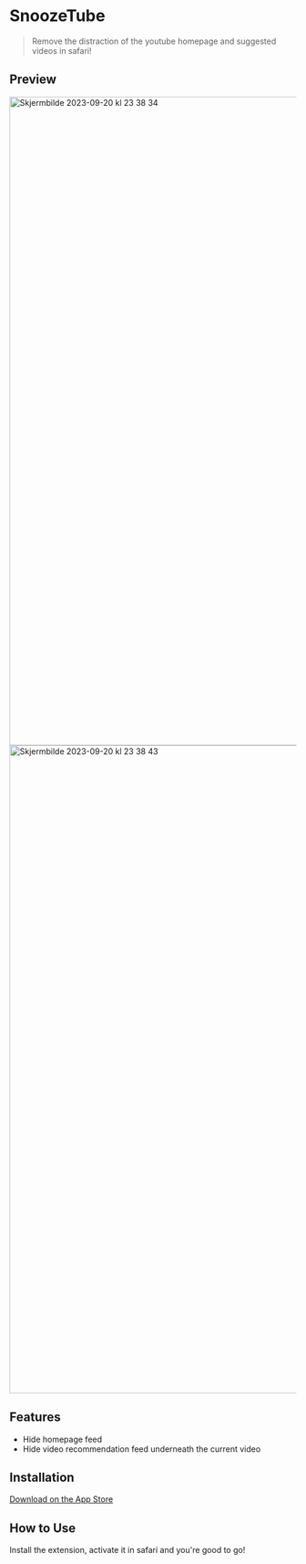 # SnoozeTube

> Remove the distraction of the youtube homepage and suggested videos in safari!

## Preview
<img width="1138" alt="Skjermbilde 2023-09-20 kl  23 38 34" src="https://github.com/quarc0o/SnoozeTube/assets/39808085/b94c6917-78b3-4f5c-adce-d894182752d5">
<img width="1137" alt="Skjermbilde 2023-09-20 kl  23 38 43" src="https://github.com/quarc0o/SnoozeTube/assets/39808085/fd3884c1-e562-4e4d-870e-aeeba096e6cb">

## Features

- Hide homepage feed
- Hide video recommendation feed underneath the current video

## Installation

[Download on the App Store](https://apps.apple.com/no/app/snoozetube/id6448659142?l=nb&mt=12)

## How to Use

Install the extension, activate it in safari and you're good to go!

